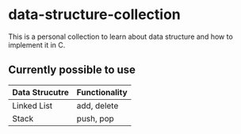 # data-structure-collection
This is a personal collection to learn about data structure and how to implement it in C.

## Currently possible to use
| Data Strucutre | Functionality |
| -------------- | ------------- |
| Linked List    | add, delete   |
| Stack          | push, pop     |

